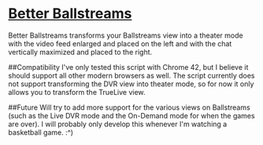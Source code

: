 # [Better Ballstreams](https://greasyfork.org/en/scripts/9720-better-ballstreams)
Better Ballstreams transforms your Ballstreams view into a theater mode with the video feed enlarged and placed on the left and with the chat vertically maximized and placed to the right.

##Compatibility
I've only tested this script with Chrome 42, but I believe it should support all other modern browsers as well. The script currently does not support transforming the DVR view into theater mode, so for now it only allows you to transform the TrueLive view.

##Future
Will try to add more support for the various views on Ballstreams (such as the Live DVR mode and the On-Demand mode for when the games are over). I will probably only develop this whenever I'm watching a basketball game. :^)
